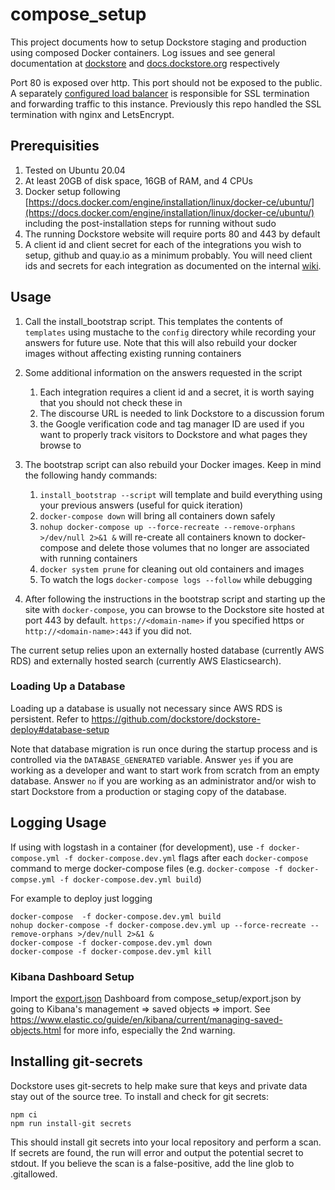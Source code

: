 # compose\_setup
This project documents how to setup Dockstore staging and production using composed Docker containers. 
Log issues and see general documentation at [dockstore](https://github.com/ga4gh/dockstore/issues) and [docs.dockstore.org](https://docs.dockstore.org/) respectively

Port 80 is exposed over http. This port should not be exposed to the public. A separately [configured load
balancer](https://github.com/dockstore/dockstore-deploy) is responsible for SSL termination and forwarding traffic to this instance. Previously this repo handled the SSL termination with nginx and LetsEncrypt.

## Prerequisities

1. Tested on Ubuntu 20.04
1. At least 20GB of disk space, 16GB of RAM, and 4 CPUs
1. Docker setup following [https://docs.docker.com/engine/installation/linux/docker-ce/ubuntu/](https://docs.docker.com/engine/installation/linux/docker-ce/ubuntu/) including the post-installation steps for running without sudo
1. The running Dockstore website will require ports 80 and 443 by default
1. A client id and client secret for each of the integrations you wish to setup, github and quay.io as a minimum probably. You will need client ids and secrets for each integration as documented on the internal [wiki](https://wiki.oicr.on.ca/display/DOC/OAuth+Apps+and+Other+3rd+Party+Registration).

## Usage

1. Call the install\_bootstrap script. This templates the contents of `templates` using mustache to the `config` directory while recording your answers for future use. Note that this will also
rebuild your docker images without affecting existing running containers 

2. Some additional information on the answers requested in the script
    1. Each integration requires a client id and a secret, it is worth saying that you should not check these in 
    2. The discourse URL is needed to link Dockstore to a discussion forum 
    3. the Google verification code and tag manager ID are used if you want to properly track visitors to Dockstore and what pages they browse to

3. The bootstrap script can also rebuild your Docker images. Keep in mind the following handy commands:
    1. `install_bootstrap --script` will template and build everything using your previous answers (useful for quick iteration) 
    2. `docker-compose down` will bring all containers down safely 
    3. `nohup docker-compose up --force-recreate --remove-orphans >/dev/null 2>&1 &` will re-create all containers known to docker-compose and delete those volumes that no longer are associated with running containers
    4. `docker system prune` for cleaning out old containers and images
    5. To watch the logs `docker-compose logs --follow` while debugging

4. After following the instructions in the bootstrap script and starting up the site with `docker-compose`, you can browse to the Dockstore site hosted at port 443 by default. `https://<domain-name>` if you specified https or `http://<domain-name>:443` if you did not. 

The current setup relies upon an externally hosted database (currently AWS RDS) and externally hosted search (currently AWS Elasticsearch). 
    
### Loading Up a Database ###

Loading up a database is usually not necessary since AWS RDS is persistent. Refer to https://github.com/dockstore/dockstore-deploy#database-setup 

Note that database migration is run once during the startup process and is controlled via the `DATABASE_GENERATED` variable. Answer `yes` if you are working as a developer and want to start work from scratch from an empty database. Answer `no` if you are working as an administrator and/or wish to start Dockstore from a production or staging copy of the database.


## Logging Usage

If using with logstash in a container (for development), use `-f docker-compose.yml -f docker-compose.dev.yml` flags after each `docker-compose` command to merge docker-compose files (e.g. `docker-compose -f docker-compse.yml -f docker-compose.dev.yml build`) 

For example to deploy just logging 

```
docker-compose  -f docker-compose.dev.yml build
nohup docker-compose -f docker-compose.dev.yml up --force-recreate --remove-orphans >/dev/null 2>&1 &
docker-compose -f docker-compose.dev.yml down
docker-compose -f docker-compose.dev.yml kill
```

### Kibana Dashboard Setup ###
Import the [export.json](export.json) Dashboard from compose\_setup/export.json by going to Kibana's management => saved objects => import.  See https://www.elastic.co/guide/en/kibana/current/managing-saved-objects.html for more info, especially the 2nd warning.

## Installing git-secrets
Dockstore uses git-secrets to help make sure that keys and private data stay out
of the source tree.
To install and check for git secrets:

```
npm ci
npm run install-git secrets
``` 

This should install git secrets into your local repository and perform a scan. 
If secrets are found, the run will error and output the potential secret to stdout.
If you believe the scan is a false-positive, add the line glob to .gitallowed.
